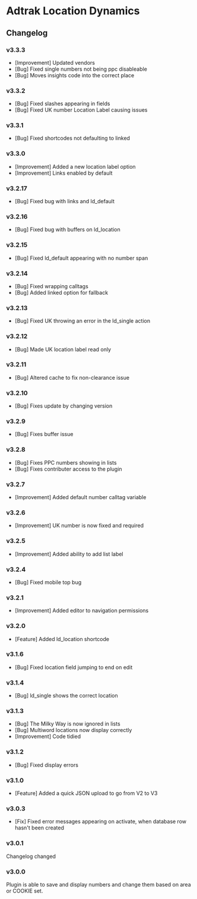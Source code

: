 # Adtrak Location Dynamics
## Changelog

### v3.3.3
- [Improvement] Updated vendors
- [Bug] Fixed single numbers not being ppc disableable
- [Bug] Moves insights code into the correct place

### v3.3.2
- [Bug] Fixed slashes appearing in fields
- [Bug] Fixed UK number Location Label causing issues

### v3.3.1
- [Bug] Fixed shortcodes not defaulting to linked

### v3.3.0
- [Improvement] Added a new location label option
- [Improvement] Links enabled by default

### v3.2.17
- [Bug] Fixed bug with links and ld_default

### v3.2.16
- [Bug] Fixed bug with buffers on ld_location

### v3.2.15
- [Bug] Fixed ld_default appearing with no number span

### v3.2.14
- [Bug] Fixed <a> wrapping calltags
- [Bug] Added linked option for fallback

### v3.2.13
- [Bug] Fixed UK throwing an error in the ld_single action

### v3.2.12
- [Bug] Made UK location label read only

### v3.2.11
- [Bug] Altered cache to fix non-clearance issue

### v3.2.10
- [Bug] Fixes update by changing version

### v3.2.9
- [Bug] Fixes buffer issue

### v3.2.8
- [Bug] Fixes PPC numbers showing in lists
- [Bug] Fixes contributer access to the plugin

### v3.2.7
- [Improvement] Added default number calltag variable

### v3.2.6
- [Improvement] UK number is now fixed and required

### v3.2.5
- [Improvement] Added ability to add list label

### v3.2.4
- [Bug] Fixed mobile top bug

### v3.2.1
- [Improvement] Added editor to navigation permissions

### v3.2.0
- [Feature] Added ld_location shortcode

### v3.1.6
- [Bug] Fixed location field jumping to end on edit

### v3.1.4
- [Bug] ld_single shows the correct location

### v3.1.3
- [Bug] The Milky Way is now ignored in lists
- [Bug] Multiword locations now display correctly
- [Improvement] Code tidied

### v3.1.2
- [Bug] Fixed display errors

### v3.1.0
- [Feature] Added a quick JSON upload to go from V2	to V3

### v3.0.3
- [Fix] Fixed error messages appearing on activate, when database row hasn't been created

### v3.0.1
Changelog changed

### v3.0.0
Plugin is able to save and display numbers and change them based on area or COOKIE set.
